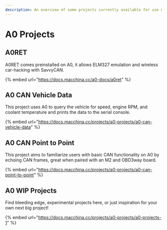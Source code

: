 ```yaml
---
description: An overview of some projects currently available for use on A0
---
```


# A0 Projects

## A0RET

A0RET comes preinstalled on A0, it allows ELM327 emulation and wireless car-hacking with SavvyCAN.

{% embed url="https://docs.macchina.cc/a0-docs/a0ret" %}

## A0 CAN Vehicle Data

This project uses A0 to query the vehicle for speed, engine RPM, and coolant temperature and prints the data to the serial console.

{% embed url="https://docs.macchina.cc/projects/a0-projects/a0-can-vehicle-data" %}

## A0 CAN Point to Point

This project aims to familiarize users with basic CAN functionality on A0 by echoing CAN frames, great when paired with an M2 and OBD3way board.

{% embed url="https://docs.macchina.cc/projects/a0-projects/a0-can-point-to-point" %}

## A0 WIP Projects

Find bleeding edge, experimental projects here, or just inspiration for your own next big project!

{% embed url="https://docs.macchina.cc/projects/a0-projects/a0-projects-1" %}



